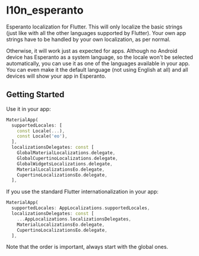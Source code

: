 # l10n_esperanto

Esperanto localization for Flutter. This will only localize the basic strings (just like with all the other languages
supported by Flutter). Your own app strings have to be handled by your own localization, as per normal.

Otherwise, it will work just as expected for apps. Although no Android device has Esperanto as a system language,
so the locale won't be selected automatically, you can use it as one of the languages available in your app.
You can even make it the default language (not using English at all) and all devices will show your app
in Esperanto.

## Getting Started

Use it in your app:

```dart
MaterialApp(
  supportedLocales: [
    const Locale(...),
    const Locale('eo'),
  ],
  localizationsDelegates: const [
    GlobalMaterialLocalizations.delegate,
    GlobalCupertinoLocalizations.delegate,
    GlobalWidgetsLocalizations.delegate,
    MaterialLocalizationsEo.delegate,
    CupertinoLocalizationsEo.delegate,
  ],
```

If you use the standard Flutter internationalization in your app:

```dart
MaterialApp(
  supportedLocales: AppLocalizations.supportedLocales,
  localizationsDelegates: const [
    ...AppLocalizations.localizationsDelegates,
    MaterialLocalizationsEo.delegate,
    CupertinoLocalizationsEo.delegate,
  ],
```

Note that the order is important, always start with the global ones.